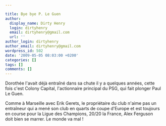 ```yaml
---

title: Bye bye P. Le Guen
author:
  display_name: Dirty Henry
  login: dirtyhenry
  email: dirtyhenry@gmail.com
  url: ''
author_login: dirtyhenry
author_email: dirtyhenry@gmail.com
wordpress_id: 502
date: '2009-05-05 08:03:00 +0200'
categories: []
tags: []
comments: []
---
```

Dorothée l'avait déjà entraîné dans sa chute il y a quelques années, cette fois c'est Colony Capital, l'actionnaire principal du PSG, qui fait plonger Paul Le Guen. 

Comme à Marseille avec Erik Gerets, le propriétaire du club n'aime pas un entraîneur qui a mené son club en quarts de coupe d'Europe et est toujours en course pour la Ligue des Champions, 20/20 la France, Alex Ferguson doit bien se marrer. Le monde va mal !
